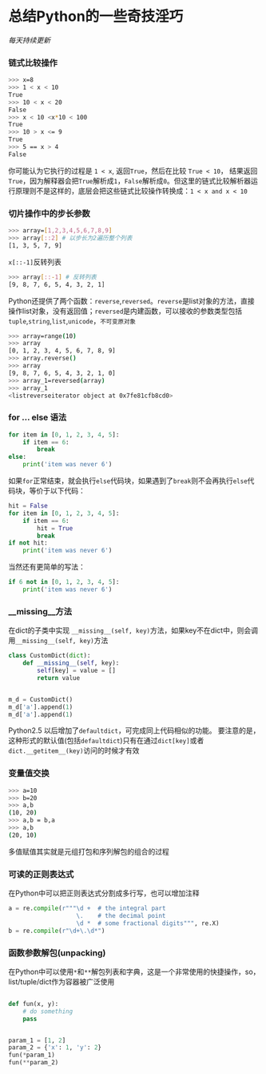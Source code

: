 # 总结Python的一些奇技淫巧

_每天持续更新_

### 链式比较操作
```bash
>>> x=8
>>> 1 < x < 10
True
>>> 10 < x < 20
False
>>> x < 10 <x*10 < 100
True
>>> 10 > x <= 9
True
>>> 5 == x > 4
False
```

你可能认为它执行的过程是 `1 < x`, 返回`True`，然后在比较 `True < 10`， 结果返回`True`，因为解释器会把`True`解析成`1`，`False`解析成`0`。但这里的链式比较解析器运行原理则不是这样的，底层会把这些链式比较操作转换成：`1 < x and x < 10` 
### 切片操作中的步长参数
```bash
>>> array=[1,2,3,4,5,6,7,8,9]
>>> array[::2] # 以步长为2遍历整个列表
[1, 3, 5, 7, 9]
```
`x[::-1]`反转列表
```bash
>>> array[::-1] # 反转列表
[9, 8, 7, 6, 5, 4, 3, 2, 1]
```
Python还提供了两个函数：`reverse`,`reversed`。`reverse`是list对象的方法，直接操作list对象，没有返回值；`reversed`是内建函数，可以接收的参数类型包括 `tuple`,`string`,`list`,`unicode`，`不可变原对象`
```bash
>>> array=range(10)
>>> array
[0, 1, 2, 3, 4, 5, 6, 7, 8, 9]
>>> array.reverse()
>>> array
[9, 8, 7, 6, 5, 4, 3, 2, 1, 0]
>>> array_1=reversed(array)
>>> array_1
<listreverseiterator object at 0x7fe81cfb8cd0>
```
### for ... else 语法
```python
for item in [0, 1, 2, 3, 4, 5]:
    if item == 6:
        break
else:
    print('item was never 6')
```
如果`for`正常结束，就会执行`else`代码块，如果遇到了`break`则不会再执行`else`代码块，等价于以下代码：
```python
hit = False
for item in [0, 1, 2, 3, 4, 5]:
    if item == 6:
        hit = True
        break
if not hit:
    print('item was never 6')
```
当然还有更简单的写法：
```python
if 6 not in [0, 1, 2, 3, 4, 5]:
    print('item was never 6')
```
### __missing__方法
在dict的子类中实现 `__missing__(self, key)`方法，如果key不在dict中，则会调用`__missing__(self, key)`方法
```python
class CustomDict(dict):
    def __missing__(self, key):
        self[key] = value = []
        return value


m_d = CustomDict()
m_d['a'].append(1)
m_d['a'].append(1)
```

Python2.5 以后增加了`defaultdict`，可完成同上代码相似的功能。
要注意的是，这种形式的默认值(包括`defaultdict`)只有在通过`dict[key]`或者`dict.__getitem__(key)`访问的时候才有效

### 变量值交换
```bash
>>> a=10
>>> b=20
>>> a,b
(10, 20)
>>> a,b = b,a
>>> a,b
(20, 10)
```
多值赋值其实就是元组打包和序列解包的组合的过程
### 可读的正则表达式
在Python中可以把正则表达式分割成多行写，也可以增加注释
```python
a = re.compile(r"""\d +  # the integral part
                   \.    # the decimal point
                   \d *  # some fractional digits""", re.X)
b = re.compile(r"\d+\.\d*")
```
### 函数参数解包(unpacking)
在Python中可以使用`*`和`**`解包列表和字典，这是一个非常使用的快捷操作，so，list/tuple/dict作为容器被广泛使用
```python

def fun(x, y):
    # do something
    pass


param_1 = [1, 2]
param_2 = {'x': 1, 'y': 2}
fun(*param_1)
fun(**param_2)

```

